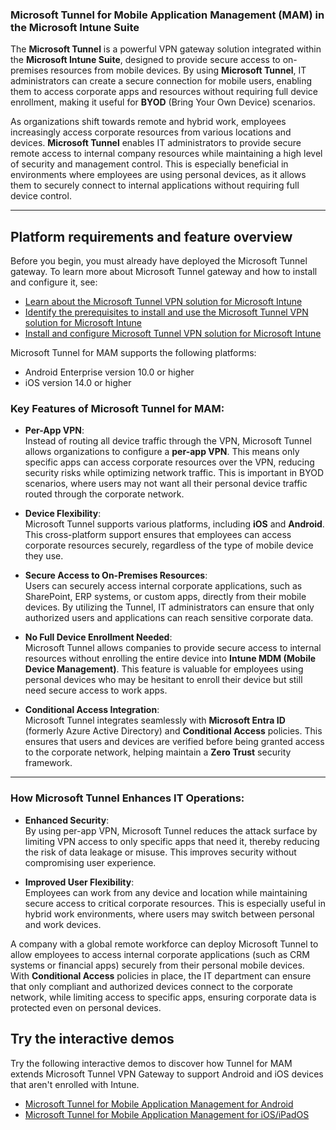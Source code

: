 ### Microsoft Tunnel for Mobile Application Management (MAM) in the Microsoft Intune Suite

The **Microsoft Tunnel** is a powerful VPN gateway solution integrated within the **Microsoft Intune Suite**, designed to provide secure access to on-premises resources from mobile devices. By using **Microsoft Tunnel**, IT administrators can create a secure connection for mobile users, enabling them to access corporate apps and resources without requiring full device enrollment, making it useful for **BYOD** (Bring Your Own Device) scenarios.

As organizations shift towards remote and hybrid work, employees increasingly access corporate resources from various locations and devices. **Microsoft Tunnel** enables IT administrators to provide secure remote access to internal company resources while maintaining a high level of security and management control. This is especially beneficial in environments where employees are using personal devices, as it allows them to securely connect to internal applications without requiring full device control.

---

## Platform requirements and feature overview

Before you begin, you must already have deployed the Microsoft Tunnel gateway. To learn more about Microsoft Tunnel gateway and how to install and configure it,  see:

- [Learn about the Microsoft Tunnel VPN solution for Microsoft Intune](/mem/intune/protect/microsoft-tunnel-overview)
- [Identify the prerequisites to install and use the Microsoft Tunnel VPN solution for Microsoft Intune](/mem/intune/protect/microsoft-tunnel-prerequisites)
- [Install and configure Microsoft Tunnel VPN solution for Microsoft Intune](/mem/intune/protect/microsoft-tunnel-configure)

Microsoft Tunnel for MAM supports the following platforms:

- Android Enterprise version 10.0 or higher
- iOS version 14.0 or higher

### Key Features of Microsoft Tunnel for MAM:

- **Per-App VPN**:  
   Instead of routing all device traffic through the VPN, Microsoft Tunnel allows organizations to configure a **per-app VPN**. This means only specific apps can access corporate resources over the VPN, reducing security risks while optimizing network traffic. This is important in BYOD scenarios, where users may not want all their personal device traffic routed through the corporate network.

- **Device Flexibility**:  
   Microsoft Tunnel supports various platforms, including **iOS** and **Android**. This cross-platform support ensures that employees can access corporate resources securely, regardless of the type of mobile device they use.

- **Secure Access to On-Premises Resources**:  
   Users can securely access internal corporate applications, such as SharePoint, ERP systems, or custom apps, directly from their mobile devices. By utilizing the Tunnel, IT administrators can ensure that only authorized users and applications can reach sensitive corporate data.

- **No Full Device Enrollment Needed**:  
   Microsoft Tunnel allows companies to provide secure access to internal resources without enrolling the entire device into **Intune MDM (Mobile Device Management)**. This feature is valuable for employees using personal devices who may be hesitant to enroll their device but still need secure access to work apps.

- **Conditional Access Integration**:  
   Microsoft Tunnel integrates seamlessly with **Microsoft Entra ID** (formerly Azure Active Directory) and **Conditional Access** policies. This ensures that users and devices are verified before being granted access to the corporate network, helping maintain a **Zero Trust** security framework.

---

### How Microsoft Tunnel Enhances IT Operations:

- **Enhanced Security**:  
   By using per-app VPN, Microsoft Tunnel reduces the attack surface by limiting VPN access to only specific apps that need it, thereby reducing the risk of data leakage or misuse. This improves security without compromising user experience.

- **Improved User Flexibility**:  
   Employees can work from any device and location while maintaining secure access to critical corporate resources. This is especially useful in hybrid work environments, where users may switch between personal and work devices.

A company with a global remote workforce can deploy Microsoft Tunnel to allow employees to access internal corporate applications (such as CRM systems or financial apps) securely from their personal mobile devices. With **Conditional Access** policies in place, the IT department can ensure that only compliant and authorized devices connect to the corporate network, while limiting access to specific apps, ensuring corporate data is protected even on personal devices.

## Try the interactive demos

Try the following interactive demos to discover how Tunnel for MAM extends Microsoft Tunnel VPN Gateway to support Android and iOS devices that aren't enrolled with Intune.

- [Microsoft Tunnel for Mobile Application Management for Android]( https://regale.cloud/Microsoft/viewer/1896/microsoft-tunnel-for-mobile-application-management-for-android/index.html#/0/0)
- [Microsoft Tunnel for Mobile Application Management for iOS/iPadOS]( https://regale.cloud/Microsoft/viewer/1976/microsoft-tunnel-for-mobile-application-management-for-ios-ipados/index.html#/0/0)

